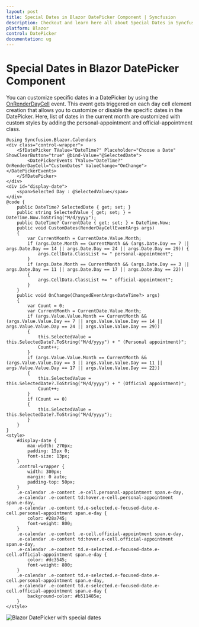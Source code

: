 ```yaml
---
layout: post
title: Special Dates in Blazor DatePicker Component | Syncfusion
description: Checkout and learn here all about Special Dates in Syncfusion Blazor DatePicker component and more details.
platform: Blazor
control: DatePicker
documentation: ug
---
```


# Special Dates in Blazor DatePicker Component

You can customize specific dates in a DatePicker by using the [OnRenderDayCell](https://help.syncfusion.com/cr/blazor/Syncfusion.Blazor.Calendars.DatePickerEvents-1.html#Syncfusion_Blazor_Calendars_DatePickerEvents_1_OnRenderDayCell) event. This event gets triggered on each day cell element creation that allows you to customize or disable the specific dates in the DatePicker. Here, list of dates in the current month are customized with custom styles by adding the personal-appointment and official-appointment class.

```cshtml
@using Syncfusion.Blazor.Calendars
<div class="control-wrapper">
    <SfDatePicker TValue="DateTime?" Placeholder="Choose a Date" ShowClearButton="true" @bind-Value="@SelectedDate">
        <DatePickerEvents TValue="DateTime?" OnRenderDayCell="CustomDates" ValueChange="OnChange"></DatePickerEvents>
    </SfDatePicker>
</div>
<div id="display-date">
    <span>Selected Day : @SelectedValue</span>
</div>
@code {
    public DateTime? SelectedDate { get; set; }
    public string SelectedValue { get; set; } = DateTime.Now.ToString("M/d/yyyy");
    public DateTime? CurrentDate { get; set; } = DateTime.Now;
    public void CustomDates(RenderDayCellEventArgs args)
    {
        var CurrentMonth = CurrentDate.Value.Month;
        if (args.Date.Month == CurrentMonth && (args.Date.Day == 7 || args.Date.Day == 14 || args.Date.Day == 24 || args.Date.Day == 29)) {
            args.CellData.ClassList += " personal-appointment";
        }
        if (args.Date.Month == CurrentMonth && (args.Date.Day == 3 || args.Date.Day == 11 || args.Date.Day == 17 || args.Date.Day == 22))
        {
            args.CellData.ClassList += " official-appointment";
        }
    }
    public void OnChange(ChangedEventArgs<DateTime?> args)
    {
        var Count = 0;
        var CurrentMonth = CurrentDate.Value.Month;
        if (args.Value.Value.Month == CurrentMonth && (args.Value.Value.Day == 7 || args.Value.Value.Day == 14 || args.Value.Value.Day == 24 || args.Value.Value.Day == 29))
        {
            this.SelectedValue = this.SelectedDate?.ToString("M/d/yyyy") + " (Personal appointment)";
            Count++;
        }
        if (args.Value.Value.Month == CurrentMonth && (args.Value.Value.Day == 3 || args.Value.Value.Day == 11 || args.Value.Value.Day == 17 || args.Value.Value.Day == 22))
        {
            this.SelectedValue = this.SelectedDate?.ToString("M/d/yyyy") + " (Official appointment)";
            Count++;
        }
        if (Count == 0)
        {
            this.SelectedValue = this.SelectedDate?.ToString("M/d/yyyy");
        }
    }
}
<style>
    #display-date {
        max-width: 270px;
        padding: 15px 0;
        font-size: 13px;
    }
    .control-wrapper {
        width: 300px;
        margin: 0 auto;
        padding-top: 50px;
    }
    .e-calendar .e-content .e-cell.personal-appointment span.e-day,
    .e-calendar .e-content td:hover.e-cell.personal-appointment span.e-day,
    .e-calendar .e-content td.e-selected.e-focused-date.e-cell.personal-appointment span.e-day {
        color: #28a745;
        font-weight: 800;
    }
    .e-calendar .e-content .e-cell.official-appointment span.e-day,
    .e-calendar .e-content td:hover.e-cell.official-appointment span.e-day,
    .e-calendar .e-content td.e-selected.e-focused-date.e-cell.official-appointment span.e-day {
        color: #dc3545;
        font-weight: 800;
    }
    .e-calendar .e-content td.e-selected.e-focused-date.e-cell.personal-appointment span.e-day,
    .e-calendar .e-content td.e-selected.e-focused-date.e-cell.official-appointment span.e-day {
        background-color: #b511485e;
    }
</style>

```



![Blazor DatePicker with special dates](./images/blazor_datepicker_special_dates.png)